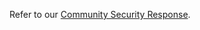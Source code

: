 [comment]: # ( Copyright Contributors to the Open Cluster Management project )
Refer to our [Community Security Response](https://github.com/open-cluster-management-io/community/blob/main/SECURITY.md).
